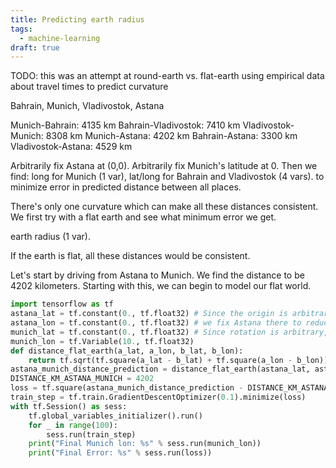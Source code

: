 ```yaml
---
title: Predicting earth radius
tags:
  - machine-learning
draft: true
---
```


TODO: this was an attempt at round-earth vs. flat-earth
using empirical data about travel times
to predict curvature

Bahrain, Munich, Vladivostok, Astana


Munich-Bahrain: 4135 km
Bahrain-Vladivostok: 7410 km
Vladivostok-Munich: 8308 km
Munich-Astana: 4202 km
Bahrain-Astana: 3300 km
Vladivostok-Astana: 4529 km

Arbitrarily fix Astana at (0,0).
Arbitrarily fix Munich's latitude at 0.
Then we find:
  long for Munich (1 var),
  lat/long for Bahrain and Vladivostok (4 vars).
to minimize error in predicted distance between all places.

There's only one curvature which can make all these distances consistent. We first try with a flat earth and see what minimum error we get.


earth radius (1 var).

If the earth is flat, all these distances would be consistent.

Let's start by driving from Astana to Munich. We find the distance to be 4202 kilometers. Starting with this, we can begin to model our flat world.

```python
import tensorflow as tf
astana_lat = tf.constant(0., tf.float32) # Since the origin is arbitrary,
astana_lon = tf.constant(0., tf.float32) # we fix Astana there to reduce variables.
munich_lat = tf.constant(0., tf.float32) # Since rotation is arbitrary, we fix Munich at 0 latitude.
munich_lon = tf.Variable(10., tf.float32)
def distance_flat_earth(a_lat, a_lon, b_lat, b_lon):
    return tf.sqrt(tf.square(a_lat - b_lat) + tf.square(a_lon - b_lon))
astana_munich_distance_prediction = distance_flat_earth(astana_lat, astana_lon, munich_lat, munich_lon)
DISTANCE_KM_ASTANA_MUNICH = 4202
loss = tf.square(astana_munich_distance_prediction - DISTANCE_KM_ASTANA_MUNICH)
train_step = tf.train.GradientDescentOptimizer(0.1).minimize(loss)
with tf.Session() as sess:
    tf.global_variables_initializer().run()
    for _ in range(100):
        sess.run(train_step)
    print("Final Munich lon: %s" % sess.run(munich_lon))
    print("Final Error: %s" % sess.run(loss))
```
